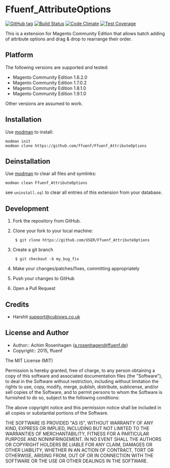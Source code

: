 Ffuenf_AttributeOptions
=======================
[![GitHub tag](https://img.shields.io/github/tag/ffuenf/Ffuenf_AttributeOptions.svg)][tag]
[![Build Status](https://img.shields.io/travis/ffuenf/Ffuenf_AttributeOptions.svg)][travis]
[![Code Climate](https://codeclimate.com/github/ffuenf/Ffuenf_AttributeOptions/badges/gpa.svg)][codeclimate_gpa]
[![Test Coverage](https://codeclimate.com/github/ffuenf/Ffuenf_AttributeOptions/badges/coverage.svg)][codeclimate_coverage]

[tag]: https://github.com/ffuenf/Ffuenf_AttributeOptions
[travis]: https://travis-ci.org/ffuenf/Ffuenf_AttributeOptions
[codeclimate_gpa]: https://codeclimate.com/github/ffuenf/Ffuenf_AttributeOptions
[codeclimate_coverage]: https://codeclimate.com/github/ffuenf/Ffuenf_AttributeOptions

This is a extension for Magento Community Edition that allows batch adding of attribute options and drag & drop to rearrange their order.

Platform
--------

The following versions are supported and tested:

* Magento Community Edition 1.6.2.0
* Magento Community Edition 1.7.0.2
* Magento Community Edition 1.8.1.0
* Magento Community Edition 1.9.1.0

Other versions are assumed to work.

Installation
------------

Use [modman](https://github.com/colinmollenhour/modman) to install:
```
modman init
modman clone https://github.com/ffuenf/Ffuenf_AttributeOptions
```

Deinstallation
--------------

Use [modman](https://github.com/colinmollenhour/modman) to clear all files and symlinks:
```
modman clean Ffuenf_AttributeOptions
```
see `uninstall.sql` to clear all entries of this extension from your database.

Development
-----------
1. Fork the repository from GitHub.
2. Clone your fork to your local machine:

        $ git clone https://github.com/USER/Ffuenf_AttributeOptions

3. Create a git branch

        $ git checkout -b my_bug_fix

4. Make your changes/patches/fixes, committing appropriately
5. Push your changes to GitHub
6. Open a Pull Request

Credits
-------

- Harshit <support@cubixws.co.uk>

License and Author
------------------

- Author:: Achim Rosenhagen (<a.rosenhagen@ffuenf.de>)
- Copyright:: 2015, ffuenf

The MIT License (MIT)

Permission is hereby granted, free of charge, to any person obtaining a copy
of this software and associated documentation files (the "Software"), to deal
in the Software without restriction, including without limitation the rights
to use, copy, modify, merge, publish, distribute, sublicense, and/or sell
copies of the Software, and to permit persons to whom the Software is
furnished to do so, subject to the following conditions:

The above copyright notice and this permission notice shall be included in all
copies or substantial portions of the Software.

THE SOFTWARE IS PROVIDED "AS IS", WITHOUT WARRANTY OF ANY KIND, EXPRESS OR
IMPLIED, INCLUDING BUT NOT LIMITED TO THE WARRANTIES OF MERCHANTABILITY,
FITNESS FOR A PARTICULAR PURPOSE AND NONINFRINGEMENT. IN NO EVENT SHALL THE
AUTHORS OR COPYRIGHT HOLDERS BE LIABLE FOR ANY CLAIM, DAMAGES OR OTHER
LIABILITY, WHETHER IN AN ACTION OF CONTRACT, TORT OR OTHERWISE, ARISING FROM,
OUT OF OR IN CONNECTION WITH THE SOFTWARE OR THE USE OR OTHER DEALINGS IN THE
SOFTWARE.


